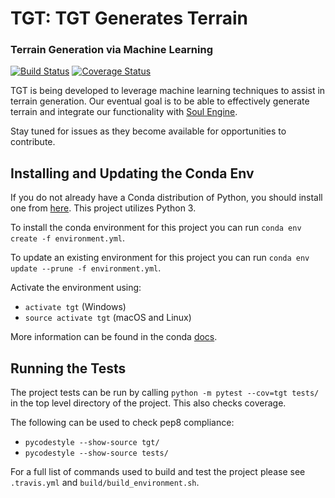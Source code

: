 # TGT: TGT Generates Terrain
### Terrain Generation via Machine Learning

[![Build Status](https://travis-ci.org/ferria/TGT.svg?branch=master)](https://travis-ci.org/ferria/TGT)
[![Coverage Status](https://coveralls.io/repos/github/ferria/TGT/badge.svg?branch=master)](https://coveralls.io/github/ferria/TGT?branch=master)

TGT is being developed to leverage machine learning techniques to assist in terrain generation.  Our eventual goal is to be able to effectively generate terrain and integrate our functionality with [Soul Engine](https://github.com/Synodic-Software/Soul-Engine).

Stay tuned for issues as they become available for opportunities to contribute.


## Installing and Updating the Conda Env

If you do not already have a Conda distribution of Python, you should install one from [here](https://conda.io/docs/user-guide/install/download.html).  This project utilizes Python 3.

To install the conda environment for this project you can run ```conda env create -f environment.yml```.

To update an existing environment for this project you can run ```conda env update --prune -f environment.yml```.

Activate the environment using:
- ```activate tgt``` (Windows)
- ```source activate tgt``` (macOS and Linux)

More information can be found in the conda 
[docs](https://conda.io/docs/user-guide/tasks/manage-environments.html).


## Running the Tests

The project tests can be run by calling ```python -m pytest --cov=tgt tests/``` 
in the top level directory of the project.  This also checks coverage.

The following can be used to check pep8 compliance:
- ```pycodestyle --show-source tgt/```
- ```pycodestyle --show-source tests/```

For a full list of commands used to build and test the project please see ```.travis.yml``` and 
```build/build_environment.sh```.
